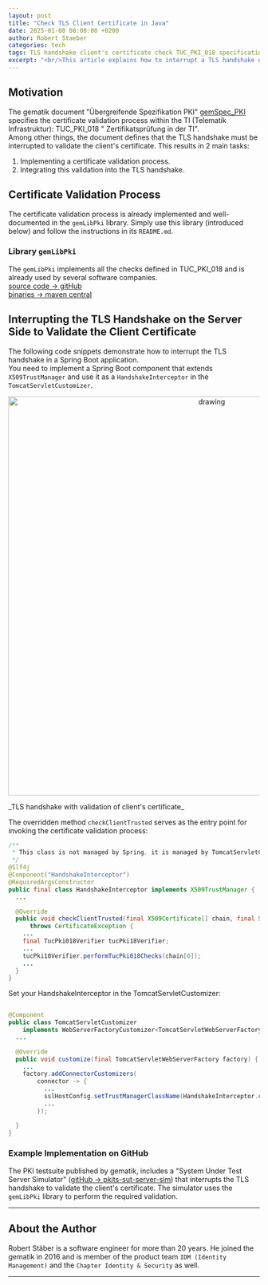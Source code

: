 ```yaml
---
layout: post
title: "Check TLS Client Certificate in Java"
date: 2025-01-08 08:00:00 +0200
author: Robert Staeber
categories: tech
tags: TLS handshake client's certificate check TUC_PKI_018 specification Java
excerpt: "<br/>This article explains how to interrupt a TLS handshake on the server side (using Java and Spring Boot) to validate the client's certificate and, if necessary, abort the handshake. The certificate validation process adheres to the specifications provided by Gematik. The Java library introduced in this article implements this validation and is already in use by several software companies. <br/><br/>"
---
```


## Motivation

The gematik document "Übergreifende Spezifikation
PKI" [gemSpec_PKI](https://gemspec.gematik.de/docs/gemSpec/gemSpec_PKI/latest/) specifies the
certificate validation process within the TI (Telematik Infrastruktur): TUC_PKI_018 "
Zertifikatsprüfung in der TI".<br/>
Among other things, the document defines that the TLS handshake must be interrupted to validate the
client's certificate.
This results in 2 main tasks:

1. Implementing a certificate validation process.
2. Integrating this validation into the TLS handshake.

## Certificate Validation Process

The certificate validation process is already implemented and well-documented in the `gemLibPki`
library.
Simply use this library (introduced below) and follow the instructions in its `README.md`.

### Library `gemLibPki`

The `gemLibPki` implements all the checks defined in TUC_PKI_018 and is already used by several
software companies.<br/>
[source code -> gitHub](https://github.com/gematik/ref-GemLibPki)<br/>
[binaries -> maven central](https://mvnrepository.com/artifact/de.gematik.pki/gemLibPki)<br/>

## Interrupting the TLS Handshake on the Server Side to Validate the Client Certificate

The following code snippets demonstrate how to interrupt the TLS handshake in a Spring Boot
application. <br/>
You need to implement a Spring Boot component that extends `X509TrustManager` and use it as
a `HandshakeInterceptor` in the `TomcatServletCustomizer`.<br/>

<p align="center">
<img src="{{ site.baseurl }}/assets/img/241217-checkTLScert/tls-TLS_Handshake_with_Validation_of_Client_s_Certificate.png" alt="drawing" width="800"/>
</p>
_TLS handshake with validation of client's certificate_

The overridden method `checkClientTrusted` serves as the entry point for invoking the certificate
validation process:

```java
/**
 * This class is not managed by Spring, it is managed by TomcatServletCustomizer...
 */
@Slf4j
@Component("HandshakeInterceptor")
@RequiredArgsConstructor
public final class HandshakeInterceptor implements X509TrustManager { 
  ...

  @Override
  public void checkClientTrusted(final X509Certificate[] chain, final String authType)
      throws CertificateException {
    ...
    final TucPki018Verifier tucPki18Verifier;
    ...
    tucPki18Verifier.performTucPki018Checks(chain[0]);
    ...
  }
}
```

Set your HandshakeInterceptor in the TomcatServletCustomizer:

```java

@Component
public class TomcatServletCustomizer
    implements WebServerFactoryCustomizer<TomcatServletWebServerFactory> {
  ...

  @Override
  public void customize(final TomcatServletWebServerFactory factory) {
    ...
    factory.addConnectorCustomizers(
        connector -> {
          ...
          sslHostConfig.setTrustManagerClassName(HandshakeInterceptor.class.getCanonicalName());
          ...
        });

  }
}
```

### Example Implementation on GitHub

The PKI testsuite published by gematik, includes a "System Under Test Server
Simulator" ([gitHub -> pkits-sut-server-sim](https://github.com/gematik/app-PkiTestsuite/tree/main/pkits-sut-server-sim))
that interrupts the TLS handshake to validate the client's certificate. The simulator uses
the `gemLibPki` library to
perform the required validation.<br/>


---

## About the Author

Robert Stäber is a software engineer for more than 20 years. He joined the gematik in 2016 and is
member of the product team `IDM (Identity Management)` and the `Chapter Identity & Security` as
well.

---
